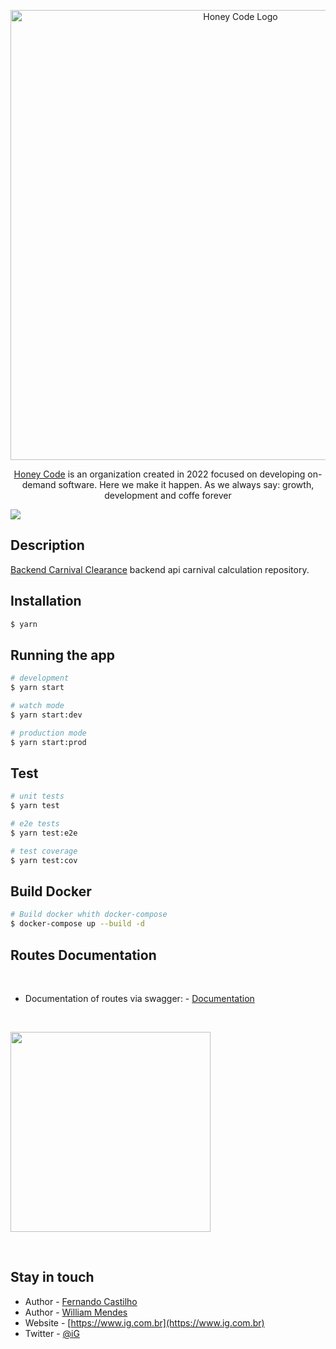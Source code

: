 <p align="center">
  <a href="https://github.com/Hone-Code" target="blank"><img src="https://i.imgur.com/ISZEmfG.png" width="720" alt="Honey Code Logo" /></a>
</p>

[circleci-image]: https://img.shields.io/circleci/build/github/nestjs/nest/master?token=abc123def456
[circleci-url]: https://circleci.com/gh/nestjs/nest

  <p align="center"><a href="https://github.com/Hone-Code" target="_blank">Honey Code</a> is an organization created in 2022 focused on developing on-demand software. Here we make it happen. As we always say: growth, development and coffe forever</p>
    <p align="center">


  <a href="https://twitter.com/CastilhoWylde" target="_blank"><img src="https://img.shields.io/twitter/follow/CastilhoWylde?style=social&label=Follow"></a>
</p>
  <!--[![Backers on Open Collective](https://opencollective.com/nest/backers/badge.svg)](https://opencollective.com/nest#backer)
  [![Sponsors on Open Collective](https://opencollective.com/nest/sponsors/badge.svg)](https://opencollective.com/nest#sponsor)-->

## Description

[Backend Carnival Clearance](https://github.com/Portal-iG/o-dia-backend-apuracao-carnaval) backend api carnival calculation repository.

## Installation

```bash
$ yarn
```

## Running the app

```bash
# development
$ yarn start

# watch mode
$ yarn start:dev

# production mode
$ yarn start:prod
```

## Test

```bash
# unit tests
$ yarn test

# e2e tests
$ yarn test:e2e

# test coverage
$ yarn test:cov
```

## Build Docker

```bash
# Build docker whith docker-compose
$ docker-compose up --build -d
```
<!-- 
## Host Production

- Server - [Balder](https://service.ig.com.br/apuracao-carnaval-bknd/)
```bash
https://service.ig.com.br/apuracao-carnaval-bknd/
``` -->

## Routes Documentation

<br>

- Documentation of routes via swagger: - [Documentation]()

<br>

<a href="https://service.ig.com.br/apuracao-carnaval-bknd/api/" target="_blank"><img  width="320" src=https://static1.smartbear.co/swagger/media/assets/images/swagger_logo.svg></a>

<br>

<!-- ## Deploy

Access the Balder server via ssh terminal:

```bash
# Balder ssh access
$ ssh -i ~/.ssh/chave_ig.pem ubuntu@10.0.35.122
```

<br>

Enter the folder where the app is located:

```bash
# Command to enter the project folder inside the server
$ cd /deploy/VAR/dominios/o-dia-backend-apuracao-carnaval/ 
```

<br>

Run the git pull on the main branch:

```bash
# Pull in the repository
$ git pull origin main
```

<br>

Build docker via docker compose command:

```bash
# Docker Compose Command
$ docker-compose -up --build -d
``` -->


## Stay in touch

- Author - [Fernando Castilho](https://github.com/CastilhoF)
- Author - [William Mendes](https://github.com/WillianMendes)
- Website - [https://www.ig.com.br](https://www.ig.com.br)
- Twitter - [@iG](https://twitter.com/iG)


